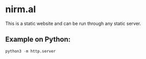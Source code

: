 # nirm.al

This is a static website and can be run through any static server.

## Example on Python:
```python
python3 -m http.server
```
